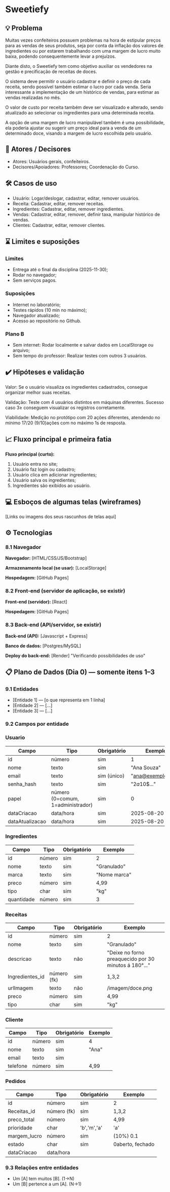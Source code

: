 
# Sweetiefy

## 💡 Problema 
Muitas vezes confeiteiros possuem problemas na hora de estipular preços para as vendas de seus produtos, seja por conta da inflação dos valores de ingredientes ou por estarem trabalhando com uma margem de lucro muito baixa, podendo consequentemente levar a prejuízos.

Diante disto, o Sweetiefy tem como objetivo auxiliar os vendedores na gestão e precificação de receitas de doces. 

O sistema deve permitir o usuário cadastrar e definir o preço de cada receita, sendo possível também estimar o lucro por cada venda. Seria interessante a implementação de um histórico de vendas, para estimar as vendas realizadas no mês.

O valor de custo por receita também deve ser visualizado e alterado, sendo atualizado ao selecionar os ingredientes para uma determinada receita.

A opção de uma margem de lucro manipulável também é uma possibilidade, ela poderia ajustar ou sugerir um preço ideal para a venda de um determinado doce, visando a margem de lucro escolhida pelo usuário.

## 👥 Atores / Decisores
* Atores: Usuários gerais, confeiteiros.
* Decisores/Apoiadores: Professores; Coordenação do Curso.

## 🛠 Casos de uso
* Usuário: Logar/deslogar, cadastrar, editar, remover usuários.
* Receita: Cadastrar, editar, remover receitas.
* Ingredientes: Cadastrar, editar, remover ingredientes.
* Vendas: Cadastrar, editar, remover, definir taxa, manipular histórico de vendas.
* Clientes: Cadastrar, editar, remover clientes.

## ⌛ Limites e suposições
### Limites
- Entrega até o final da disciplina (2025-11-30);
- Rodar no navegador;
- Sem serviços pagos.

### Suposições
- Internet no laboratório;
- Testes rápidos (10 min no máximo);
- Navegador atualizado;
- Acesso ao repositório no Github.

### Plano B
- Sem internet: Rodar localmente e salvar dados em LocalStorage ou arquivo;
- Sem tempo do professor: Realizar testes com outros 3 usuários.

## ✔️ Hipóteses e validação
Valor: Se o usuário visualiza os ingredientes cadastrados, consegue organizar melhor suas receitas.

Validação: Teste com 4 usuários distintos em máquinas diferentes. Sucesso caso 3≥ conseguem visualizar os registros corretamente.

Viabilidade: Medição no protótipo com 20 ações diferentes, atendendo no mínimo 17/20 (9/10)ações com no máximo 1s de resposta.

## 📈 Fluxo principal e primeira fatia
**Fluxo principal (curto):**
1) Usuário entra no site;
2) Usuário faz login ou cadastro;
3) Usuário clica em adicionar ingredientes;
4) Usuário salva os ingredientes;
5) Ingredientes são exibidos ao usuário.

## 💻 Esboços de algumas telas (wireframes)
[Links ou imagens dos seus rascunhos de telas aqui]

## ⚙️ Tecnologias

### 8.1 Navegador
**Navegador:** [HTML/CSS/JS/Bootstrap]

**Armazenamento local (se usar):** [LocalStorage]

**Hospedagem:** [GitHub Pages]

### 8.2 Front-end (servidor de aplicação, se existir)
**Front-end (servidor):** [React]

**Hospedagem:** [GitHub Pages]

### 8.3 Back-end (API/servidor, se existir)
**Back-end (API):** [Javascript + Express]

**Banco de dados:** [Postgres/MySQL]

**Deploy do back-end:** [Render] "Verificando possibilidades de uso"

## 📋 Plano de Dados (Dia 0) — somente itens 1–3

### 9.1 Entidades
- [Entidade 1] — [o que representa em 1 linha]
- [Entidade 2] — [...]
- [Entidade 3] — [...]

### 9.2 Campos por entidade

### Usuario
| Campo | Tipo | Obrigatório | Exemplo |
|-----------------|-------------------------------|-------------|--------------------|
| id | número | sim | 1 |
| nome | texto | sim | "Ana Souza" |
| email | texto | sim (único) | "ana@exemplo.com" |
| senha_hash | texto | sim | "$2a$10$..." |
| papel | número (0=comum, 1=administrador) | sim | 0 |
| dataCriacao | data/hora | sim | 2025-08-20 14:30 |
| dataAtualizacao | data/hora | sim | 2025-08-20 15:10

### Ingredientes
| Campo | Tipo | Obrigatório | Exemplo |
|-----------------|--------------------|-------------|-------------------------|
| id | número | sim | 2 |
| nome | texto | sim | "Granulado" |
| marca | texto | sim | "Nome marca" |
| preco | número | sim | 4,99|
| tipo | char | sim | "kg" |
| quantidade | número | sim | 3 |

### Receitas
| Campo | Tipo | Obrigatório | Exemplo |
|-----------------|--------------------|-------------|-------------------------|
| id | número | sim | 2 |
| nome | texto | sim | "Granulado" |
| descricao | texto | não | "Deixe no forno preaquecido por 30 minutos á 180°..." |
| Ingredientes_id | número (fk) | sim | 1,3,2 |
| urlImagem | texto | não | /imagem/doce.png |
| preco | número | sim | 4,99|
| tipo | char | sim | "kg" |

### Cliente
| Campo | Tipo | Obrigatório | Exemplo |
|-----------------|--------------------|-------------|-------------------------|
| id | número | sim | 4 |
| nome | texto | sim | "Ana" |
| email | texto | sim |  |
| telefone | número | sim | 4,99|

### Pedidos
| Campo | Tipo | Obrigatório | Exemplo |
|-----------------|--------------------|-------------|-------------------------|
| id | número | sim | 2 |
| Receitas_id | número (fk) | sim | 1,3,2 |
| preco_total | número | sim | 4,99 |
| prioridade | char | 'b','m','a' | 'a' |
| margem_lucro | número | sim | (10%) 0.1 |
| estado | char | sim | 0aberto, fechado |
| dataCriacao | data/hora | 

### 9.3 Relações entre entidades
- Um [A] tem muitos [B]. (1→N)
- Um [B] pertence a um [A]. (N→1)

